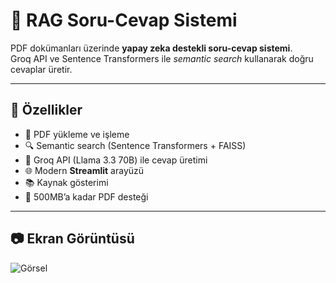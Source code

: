 # 📘 RAG Soru-Cevap Sistemi

PDF dokümanları üzerinde **yapay zeka destekli soru-cevap sistemi**.  
Groq API ve Sentence Transformers ile *semantic search* kullanarak doğru cevaplar üretir.  

---

## 🚀 Özellikler
- 📄 PDF yükleme ve işleme  
- 🔍 Semantic search (Sentence Transformers + FAISS)  
- 🤖 Groq API (Llama 3.3 70B) ile cevap üretimi  
- 🌐 Modern **Streamlit** arayüzü  
- 📚 Kaynak gösterimi  
- 📂 500MB’a kadar PDF desteği  

---

## 📷 Ekran Görüntüsü
![Görsel](https://github.com/user-attachments/assets/63cae1d5-ef24-44eb-8769-0a7db3503065)
